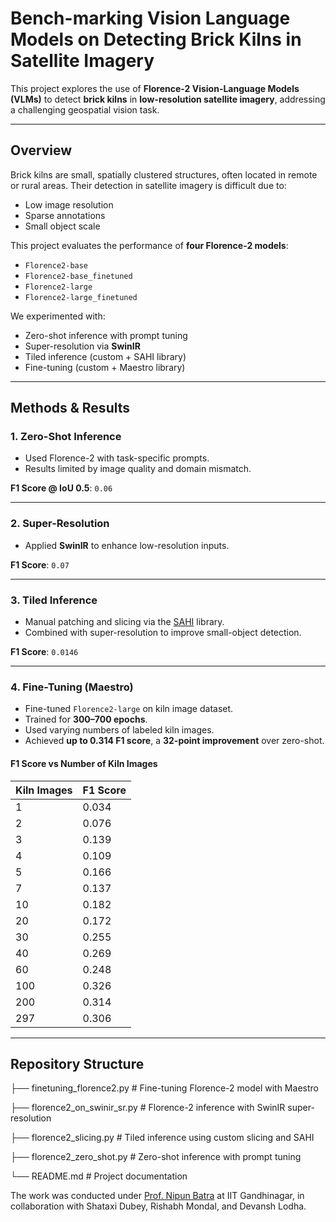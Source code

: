 # Bench-marking Vision Language Models on Detecting Brick Kilns in Satellite Imagery

This project explores the use of **Florence-2 Vision-Language Models (VLMs)** to detect **brick kilns** in **low-resolution satellite imagery**, addressing a challenging geospatial vision task.

---

## Overview

Brick kilns are small, spatially clustered structures, often located in remote or rural areas. Their detection in satellite imagery is difficult due to:

- Low image resolution
- Sparse annotations
- Small object scale

This project evaluates the performance of **four Florence-2 models**:

- `Florence2-base`
- `Florence2-base_finetuned`
- `Florence2-large`
- `Florence2-large_finetuned`

We experimented with:

- Zero-shot inference with prompt tuning  
- Super-resolution via **SwinIR**  
- Tiled inference (custom + SAHI library)  
- Fine-tuning (custom + Maestro library)

---

## Methods & Results

### 1. Zero-Shot Inference

- Used Florence-2 with task-specific prompts.
- Results limited by image quality and domain mismatch.

**F1 Score @ IoU 0.5**: `0.06`

---

### 2. Super-Resolution

- Applied **SwinIR** to enhance low-resolution inputs.

**F1 Score**: `0.07`

---

### 3. Tiled Inference

- Manual patching and slicing via the [SAHI](https://github.com/obss/sahi) library.
- Combined with super-resolution to improve small-object detection.

**F1 Score**: `0.0146`

---

### 4. Fine-Tuning (Maestro)

- Fine-tuned `Florence2-large` on kiln image dataset.
- Trained for **300–700 epochs**.
- Used varying numbers of labeled kiln images.
- Achieved **up to 0.314 F1 score**, a **32-point improvement** over zero-shot.

#### F1 Score vs Number of Kiln Images

| Kiln Images | F1 Score |
|-------------|----------|
| 1           | 0.034    |
| 2           | 0.076    |
| 3           | 0.139    |
| 4           | 0.109    |
| 5           | 0.166    |
| 7           | 0.137    |
| 10          | 0.182    |
| 20          | 0.172    |
| 30          | 0.255    |
| 40          | 0.269    |
| 60          | 0.248    |
| 100         | 0.326    |
| 200         | 0.314    |
| 297         | 0.306    |

---

## Repository Structure

├── finetuning_florence2.py # Fine-tuning Florence-2 model with Maestro

├── florence2_on_swinir_sr.py # Florence-2 inference with SwinIR super-resolution

├── florence2_slicing.py # Tiled inference using custom slicing and SAHI

├── florence2_zero_shot.py # Zero-shot inference with prompt tuning

└── README.md # Project documentation


The work was conducted under [Prof. Nipun Batra](https://nipunbatra.github.io/) at IIT Gandhinagar, in collaboration with Shataxi Dubey, Rishabh Mondal, and Devansh Lodha.
